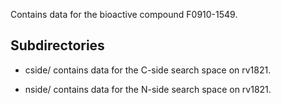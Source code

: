 Contains data for the bioactive compound F0910-1549.

## Subdirectories

- cside/ contains data for the C-side search space on rv1821.

- nside/ contains data for the N-side search space on rv1821.

